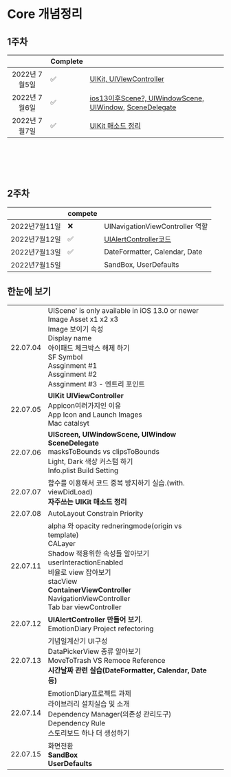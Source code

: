 

# Core 개념정리

## 1주차

|               | Complete |                                                              |
| :-----------: | :------- | ------------------------------------------------------------ |
| 2022년 7월5일 | ✅        | [UIKit, UIVIewController](https://github.com/haha1haka/TIL/blob/main/2022%EB%85%847%EC%9B%94/20220705TIL.md) |
| 2022년 7월6일 | ✅        | [ios13이후Scene?, UIWindowScene, UIWindow](https://github.com/haha1haka/TIL/blob/main/2022%EB%85%847%EC%9B%94/20220706TIL.md), [SceneDelegate](https://github.com/haha1haka/TIL/blob/main/2022%EB%85%847%EC%9B%94/20220706TIL.md) |
| 2022년 7월7일 | ✅        | [UIKit 매소드 정리](https://github.com/haha1haka/TIL/blob/main/2022%EB%85%847%EC%9B%94/20220707TIL.md) |

<br/><br/><br/><br/>

## 2주차

|               | compete |                                                              |
| ------------- | ------- | ------------------------------------------------------------ |
| 2022년7월11일 | ❌       | UINavigationViewController 역할                              |
| 2022년7월12일 | ✅       | [UIAlertController코드](https://github.com/haha1haka/TIL/blob/main/2022%EB%85%847%EC%9B%94/20220712TIL.md) |
| 2022년7월13일 | ✅       | DateFormatter, Calendar, Date                                |
| 2022년7월15일 |         | SandBox, UserDefaults                                        |



## 한눈에 보기

|          |                                                              |      |
| -------- | ------------------------------------------------------------ | ---- |
| 22.07.04 | UIScene' is only available in iOS 13.0 or newer<br />Image Asset x1 x2 x3<br />Image 보이기 속성 <br />Display name <br />아이패드 체크박스 해제 하기<br /> SF Symbol <br />Assginment #1<br />Assginment #2<br />Assginment #3 - 엔트리 포인트 |      |
| 22.07.05 | **UIKit** **UIViewController**<br />Appicon여러가지인 이유<br />App Icon and Launch Images<br />Mac catalsyt |      |
| 22.07.06 | **UIScreen, UIWindowScene, UIWindow**<br />**SceneDelegate**<br />masksToBounds vs clipsToBounds<br />Light, Dark 색상 커스텀 하기<br />Info.plist Build Setting |      |
| 22.07.07 | 함수를 이용해서 코드 중복 방지하기 실습.(with. viewDidLoad)<br />**자주쓰는 UIKit 매소드 정리** |      |
| 22.07.08 | AutoLayout Constrain Priority                                |      |
| 22.07.11 | alpha 와 opacity redneringmode(origin vs template)<br />CALayer<br />Shadow 적용위한 속성들 알아보기<br />userInteractionEnabled<br />비율로 view 잡아보기<br />stacView<br />**ContainerViewControlle**r<br />NavigationViewController<br />Tab bar viewController |      |
| 22.07.12 | **UIAlertController 만들어 보기**.<br />EmotionDiary Project refectoring |      |
| 22.07.13 | 기념일계산기 UI구성<br />DataPickerView 종류 알아보기<br />MoveToTrash VS Remoce Reference<br />**시간날짜 관련 실습(DateFormatter, Calendar, Date 등)** |      |
| 22.07.14 | EmotionDiary프로젝트 과제<br />라이브러리 설치실습 및 소개<br />Dependency Manager(의존성 관리도구)<br />Dependency Rule<br />스토리보드 하나 더 생성하기 |      |
| 22.07.15 | 화면전환<br />**SandBox**<br />**UserDefaults**              |      |

